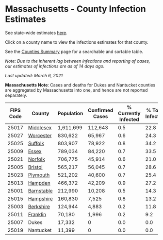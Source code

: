# Massachusetts - County Infection Estimates

See state-wide estimates [here](/infections/us-ma).

Click on a county name to view the infections estimates for that county.

See the [Counties Summary](/infections/summary-counties) page for a searchable and sortable table.

*Note: Due to the inherent lag between infections and reporting of cases, our estimates of infections are as of 14 days ago.*

*Last updated: March 6, 2021*

**Massachusetts Note**: Cases and deaths for Dukes and Nantucket counties are aggregated by Massachusetts into one, and hence are not reported separately.

|   FIPS Code |                   County |   Population |   Confirmed Cases |   % Currently Infected |   % Total Infected |
|-------------|--------------------------|--------------|-------------------|------------------------|--------------------|
|       25017 |   [Middlesex](middlesex) |    1,611,699 |           112,643 |                    0.5 |               22.8 |
|       25027 |   [Worcester](worcester) |      830,622 |            65,967 |                    0.6 |               24.3 |
|       25025 |       [Suffolk](suffolk) |      803,907 |            78,922 |                    0.8 |               34.2 |
|       25009 |           [Essex](essex) |      789,034 |            84,220 |                    0.7 |               33.5 |
|       25021 |       [Norfolk](norfolk) |      706,775 |            45,914 |                    0.6 |               21.0 |
|       25005 |       [Bristol](bristol) |      565,217 |            56,045 |                    0.7 |               28.6 |
|       25023 |     [Plymouth](plymouth) |      521,202 |            40,600 |                    0.7 |               25.4 |
|       25013 |       [Hampden](hampden) |      466,372 |            42,209 |                    0.9 |               27.2 |
|       25001 | [Barnstable](barnstable) |      212,990 |            10,208 |                    0.5 |               14.3 |
|       25015 |   [Hampshire](hampshire) |      160,830 |             7,525 |                    0.8 |               13.2 |
|       25003 |   [Berkshire](berkshire) |      124,944 |             4,883 |                    0.2 |               11.8 |
|       25011 |     [Franklin](franklin) |       70,180 |             1,996 |                    0.2 |                9.2 |
|       25007 |                    Dukes |       17,332 |                 0 |                    0.0 |                0.0 |
|       25019 |                Nantucket |       11,399 |                 0 |                    0.0 |                0.0 |
